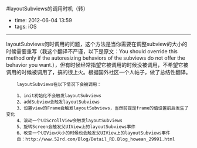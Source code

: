 #layoutSubviews的调用时机（转）

- time: 2012-06-04 13:59
- tags: iOS

---

layoutSubviews何时调用的问题，这个方法是当你需要在调整subview的大小的时候需要重写（我这个翻译不严谨，以下是原文：You should override this method only if the autoresizing behaviors of the subviews do not offer the behavior you want.），但有时候经常指望它被调用的时候没被调用，不希望它被调用的时候被调用了，搞的很上火。根据国外社区一个人帖子，做了总结性翻译。

        layoutSubviews在以下情况下会被调用：

        1、init初始化不会触发layoutSubviews
        2、addSubview会触发layoutSubviews
        3、设置view的Frame会触发layoutSubviews，当然前提是frame的值设置前后发生了变化
        4、滚动一个UIScrollView会触发layoutSubviews
        5、旋转Screen会触发父UIView上的layoutSubviews事件
        6、改变一个UIView大小的时候也会触发父UIView上的layoutSubviews事件
        自：http://www.52rd.com/Blog/Detail_RD.Blog_howean_29991.html